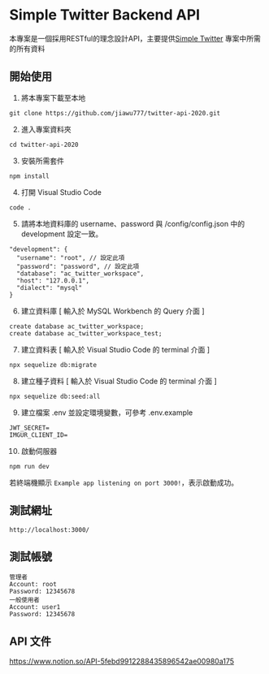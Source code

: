 # Simple Twitter Backend API
本專案是一個採用RESTful的理念設計API，主要提供[Simple Twitter](https://github.com/21Jasper12/Twitter-React) 專案中所需的所有資料

## 開始使用
1. 將本專案下載至本地
```
git clone https://github.com/jiawu777/twitter-api-2020.git
```
2. 進入專案資料夾
```
cd twitter-api-2020
```
3. 安裝所需套件
```
npm install
```
4. 打開 Visual Studio Code
```
code .
```
5. 請將本地資料庫的 username、password 與 /config/config.json 中的 development 設定一致。
```
"development": {
  "username": "root", // 設定此項
  "password": "password", // 設定此項
  "database": "ac_twitter_workspace",
  "host": "127.0.0.1",
  "dialect": "mysql"
}
```
6. 建立資料庫 [ 輸入於 MySQL Workbench 的 Query 介面 ]
```
create database ac_twitter_workspace;
create database ac_twitter_workspace_test;
```
7. 建立資料表 [ 輸入於 Visual Studio Code 的 terminal 介面 ]
```
npx sequelize db:migrate
```
8. 建立種子資料 [ 輸入於 Visual Studio Code 的 terminal 介面 ]
```
npx sequelize db:seed:all
```
9. 建立檔案 .env 並設定環境變數，可參考 .env.example
```
JWT_SECRET=
IMGUR_CLIENT_ID=
```
10. 啟動伺服器
```
npm run dev
```
若終端機顯示 ```Example app listening on port 3000!```，表示啟動成功。

## 測試網址
```
http://localhost:3000/
```
## 測試帳號
```
管理者
Account: root
Password: 12345678
一般使用者
Account: user1
Password: 12345678
```
## API 文件
https://www.notion.so/API-5febd9912288435896542ae00980a175
